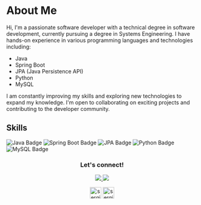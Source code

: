 <h1>About Me</h1>

<p>
  Hi, I'm a passionate software developer with a technical degree in software development, currently pursuing a degree in Systems Engineering. 
  I have hands-on experience in various programming languages and technologies including:
</p>

<ul>
  <li aling="center">Java</li>
  <li>Spring Boot</li>
  <li>JPA (Java Persistence API)</li>
  <li>Python</li>
  <li>MySQL</li>
</ul>

<p>
  I am constantly improving my skills and exploring new technologies to expand my knowledge. I'm open to collaborating on exciting projects and contributing to the developer community.
</p>

<h2>Skills</h2>

<p>
  <img src="https://img.shields.io/badge/Java-ED8B00?style=for-the-badge&logo=java&logoColor=white" alt="Java Badge"/>
  <img src="https://img.shields.io/badge/Spring_Boot-6DB33F?style=for-the-badge&logo=springboot&logoColor=white" alt="Spring Boot Badge"/>
  <img src="https://img.shields.io/badge/JPA-007396?style=for-the-badge&logo=java&logoColor=white" alt="JPA Badge"/>
  <img src="https://img.shields.io/badge/Python-3776AB?style=for-the-badge&logo=python&logoColor=white" alt="Python Badge"/>
  <img src="https://img.shields.io/badge/MySQL-4479A1?style=for-the-badge&logo=mysql&logoColor=white" alt="MySQL Badge"/>
</p>


<h3 align="center">Let's connect!</h3>
  <p align="center">
    <a href="https://www.linkedin.com/in/sergiomendezortega/">
      <img src="https://img.shields.io/badge/LinkedIn-0A66C2?style=for-the-badge&logo=linkedin&logoColor=white">
    </a>
    <a href="mailto:sergiojoel50@gmail.com">
      <img src="https://img.shields.io/badge/Email-D14836?style=for-the-badge&logo=gmail&logoColor=white">
    </a>
  </p>
    <p align="center">
      <a href="https://www.instagram.com/sergioo_mendez" target="blank"><img align="center"
         src="https://img.shields.io/badge/instagram-%23E4405F.svg?style=for-the-badge&logo=Instagram&logoColor=white"
         alt="sergio" height="30"/></a>
      <a href="https://wa.me/+50671599938" target="blank"><img align="center"
         src="https://img.shields.io/badge/whatsapp-4B7F1.svg?style=for-the-badge&logo=whatsapp&logoColor=white"
         alt="sergio" height="30"/></a>
      <br>
    </p>
</div>
